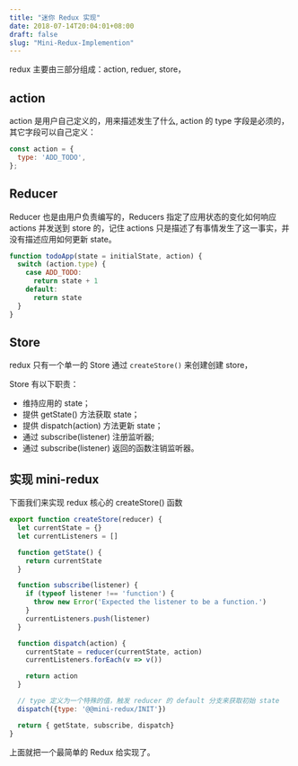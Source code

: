 ```yaml
---
title: "迷你 Redux 实现"
date: 2018-07-14T20:04:01+08:00
draft: false
slug: "Mini-Redux-Implemention"
---
```


redux 主要由三部分组成：action, reduer, store，

## action

action 是用户自己定义的，用来描述发生了什么, action 的 type 字段是必须的，其它字段可以自己定义：

```js
const action = {
  type: 'ADD_TODO',
};
```

## Reducer

Reducer 也是由用户负责编写的，Reducers 指定了应用状态的变化如何响应 actions 并发送到 store 的，记住 actions 只是描述了有事情发生了这一事实，并没有描述应用如何更新 state。

```js
function todoApp(state = initialState, action) {
  switch (action.type) {
    case ADD_TODO:
      return state + 1
    default:
      return state
  }
}
```

## Store

redux 只有一个单一的 Store 通过 `createStore()` 来创建创建 store，

Store 有以下职责：

* 维持应用的 state；
* 提供 getState() 方法获取 state；
* 提供 dispatch(action) 方法更新 state；
* 通过 subscribe(listener) 注册监听器;
* 通过 subscribe(listener) 返回的函数注销监听器。

## 实现 mini-redux

下面我们来实现 redux 核心的 createStore() 函数

```js
export function createStore(reducer) {
  let currentState = {}
  let currentListeners = []

  function getState() {
    return currentState
  }

  function subscribe(listener) {
    if (typeof listener !== 'function') {
      throw new Error('Expected the listener to be a function.')
    }
    currentListeners.push(listener)
  }

  function dispatch(action) {
    currentState = reducer(currentState, action)
    currentListeners.forEach(v => v())

    return action
  }

  // type 定义为一个特殊的值，触发 reducer 的 default 分支来获取初始 state
  dispatch({type: '@@mini-redux/INIT'})

  return { getState, subscribe, dispatch}
}
```

上面就把一个最简单的 Redux 给实现了。